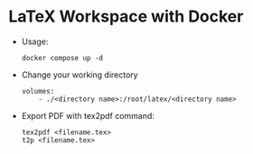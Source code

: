 # LaTeX Workspace with Docker

- Usage:

    ```shell
    docker compose up -d
    ```

- Change your working directory

    ```shell
    volumes:
        - ./<directory name>:/root/latex/<directory name>
    ```

- Export PDF with tex2pdf command:

    ```shell
    tex2pdf <filename.tex>
    t2p <filename.tex>
    ```
